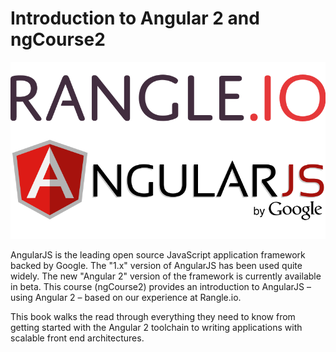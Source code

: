 # Introduction to Angular 2 and ngCourse2

![ngcourse2](./handout/images/rangular.png "Rangle + Angular = Rangular")

AngularJS is the leading open source JavaScript application framework backed by Google. The "1.x" version of AngularJS has been used quite widely. The new "Angular 2" version of the framework is currently available in beta. This course (ngCourse2) provides an introduction to AngularJS – using Angular 2 – based on our experience at Rangle.io.

This book walks the read through everything they need to know from getting
started with the Angular 2 toolchain to writing applications with scalable
front end architectures.
